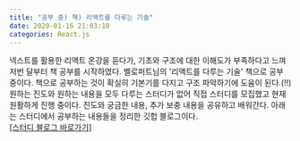 ```yaml
---
title: "공부 중) 책) 리액트를 다루는 기술"
date: 2020-01-16 21:03:10
categories: React.js
---
```


넥스트를 활용한 리액트 온강을 듣다가, 기초와 구조에 대한 이해도가 부족하다고 느껴 저번 달부터 책 공부를 시작하였다.
벨로퍼트님의 '리액트를 다루는 기술' 책으로 공부 중이다.
책으로 공부하는 것이 확실히 기본기를 다지고 구조 파악하기에 도움이 된다.(!!)
원하는 진도와 원하는 내용을 모두 다루는 스터디가 없어 직접 스터디를 모집했고 현재 원활하게 진행 중이다. 진도와 궁금한 내용, 추가 보충 내용을 공유하고 배워간다.
아래는 스터디에서 공부하는 내용들을 정리한 깃헙 블로그이다.
<br>
<a href="https://2020winter-react.github.io/FireFours/"> [스터디 블로그 바로가기]</a>
<br>
